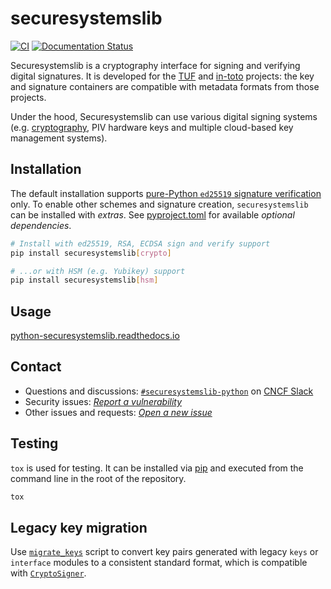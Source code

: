 # securesystemslib

[![CI](https://github.com/secure-systems-lab/securesystemslib/workflows/Run%20Securesystemslib%20tests/badge.svg)](https://github.com/secure-systems-lab/securesystemslib/actions?query=workflow%3A%22Run+Securesystemslib+tests%22+branch%3Amain)
[![Documentation Status](https://readthedocs.org/projects/python-securesystemslib/badge/?version=latest)](https://python-securesystemslib.readthedocs.io/en/latest/?badge=latest)

Securesystemslib is a cryptography interface for signing and verifying digital
signatures. It is developed for the [TUF](https://theupdateframework.io) and
[in-toto](https://in-toto.io) projects: the key and signature containers are
compatible with metadata formats from those projects.

Under the hood, Securesystemslib can use various digital signing systems
(e.g. [cryptography](https://pypi.org/project/cryptography/), PIV hardware keys
and multiple cloud-based key management systems).

## Installation

The default installation supports [pure-Python `ed25519` signature
verification](https://github.com/pyca/ed25519) only. To enable other schemes and
signature creation, `securesystemslib` can be installed with *extras*. See
[pyproject.toml](pyproject.toml) for available *optional dependencies*.

```bash
# Install with ed25519, RSA, ECDSA sign and verify support
pip install securesystemslib[crypto]
```

```bash
# ...or with HSM (e.g. Yubikey) support
pip install securesystemslib[hsm]
```

## Usage
[python-securesystemslib.readthedocs.io](https://python-securesystemslib.readthedocs.io)

## Contact
- Questions and discussions:
  [`#securesystemslib-python`](https://cloud-native.slack.com/archives/C05PF3GA7AL)
  on [CNCF Slack](https://communityinviter.com/apps/cloud-native/cncf)
- Security issues: [*Report a vulnerability*](https://github.com/secure-systems-lab/securesystemslib/security/advisories/new)
- Other issues and requests: [*Open a new
  issue*](https://github.com/secure-systems-lab/securesystemslib/issues/new)

## Testing
`tox` is used for testing. It can be installed via
[pip](https://tox.wiki/en/4.9.0/installation.html#via-pip) and executed from the
command line in the root of the repository.

```bash
tox
```

## Legacy key migration

Use [`migrate_keys`](docs/migrate_key.py) script to convert key pairs generated
with legacy `keys` or `interface` modules to a consistent standard format, which
is compatible with [`CryptoSigner`](docs/CRYPTO_SIGNER.md).
